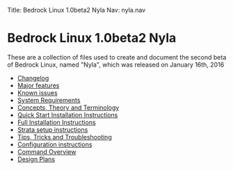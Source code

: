Title: Bedrock Linux 1.0beta2 Nyla
Nav: nyla.nav

Bedrock Linux 1.0beta2 Nyla
===========================

These are a collection of files used to create and document the second beta of
Bedrock Linux, named "Nyla", which was released on January 16th, 2016

- [Changelog](changelog.html)
- [Major features](features.html)
- [Known issues](knownissues.html)
- [System Requirements](systemrequirements.html)
- [Concepts, Theory and Terminology](concepts.html)
- [Quick Start Installation Instructions](quickstart.html)
- [Full Installation Instructions](install.html)
- [Strata setup instructions](strata.html)
- [Tips, Tricks and Troubleshooting](troubleshooting.html)
- [Configuration instructions](configure.html)
- [Command Overview](commands.html)
- [Design Plans](plans.html)
